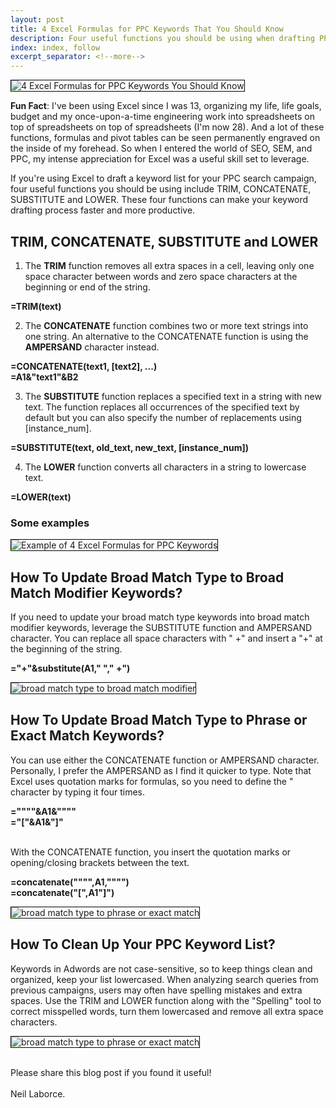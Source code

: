 ```yaml
---
layout: post
title: 4 Excel Formulas for PPC Keywords That You Should Know
description: Four useful functions you should be using when drafting PPC keywords include TRIM, CONCATENATE, SUBSTITUTE and LOWER. Learn more!
index: index, follow
excerpt_separator: <!--more-->
---
```


  <img src="{{ site.baseurl }}/images/4-excel-formulas-for-ppc-keywords.png" style="border:1px solid black" alt="4 Excel Formulas for PPC Keywords You Should Know">
  
  <strong>Fun Fact</strong>: I've been using Excel since I was 13, organizing my life, life goals, budget and my once-upon-a-time engineering work into spreadsheets on top of spreadsheets on top of spreadsheets (I'm now 28). And a lot of these functions, formulas and pivot tables can be seen permanently engraved on the inside of my forehead. So when I entered the world of SEO, SEM, and PPC, my intense appreciation for Excel was a useful skill set to leverage. 
  <!--more-->
  
  If you're using Excel to draft a keyword list for your PPC search campaign, four useful functions you should be using include TRIM, CONCATENATE, SUBSTITUTE and LOWER. These four functions can make your keyword drafting process faster and more productive. 

  <h2>TRIM, CONCATENATE, SUBSTITUTE and LOWER</h2>

  1) The <strong>TRIM</strong> function removes all extra spaces in a cell, leaving only one space character between words and zero space characters at the beginning or end of the string.

  <p class="code"><strong>=TRIM(text)</strong></p>

  2) The <strong>CONCATENATE</strong> function combines two or more text strings into one string. An alternative to the CONCATENATE function is using the <strong>AMPERSAND</strong> character instead. 

  <p class="code"><strong>=CONCATENATE(text1, [text2], ...)</strong>
  <br/><strong>=A1&"text1"&B2</strong></p>

  3) The <strong>SUBSTITUTE</strong> function replaces a specified text in a string with new text. The function replaces all occurrences of the specified text by default but you can also specify the number of replacements using [instance_num].

  <p class="code"><strong>=SUBSTITUTE(text, old_text, new_text, [instance_num])</strong></p>

  4) The <strong>LOWER</strong> function converts all characters in a string to lowercase text.

  <p class="code"><strong>=LOWER(text)</strong></p>
  
  <h3>Some examples</h3>
  <img src="{{ site.baseurl }}/images/4-excel-formulas-example.png" style="border:1px solid black" alt="Example of 4 Excel Formulas for PPC Keywords">

  <h2>How To Update Broad Match Type to Broad Match Modifier Keywords?</h2>

  If you need to update your broad match type keywords into broad match modifier keywords, leverage the SUBSTITUTE function and AMPERSAND character.  You can replace all space characters with " +" and insert a "+" at the beginning of the string.

  <p class="code"><strong>="+"&substitute(A1," "," +")</strong></p>
  
  <img src="{{ site.baseurl }}/images/substitute-function.png" style="border:1px solid black" alt="broad match type to broad match modifier">

  <h2>How To Update Broad Match Type to Phrase or Exact Match Keywords?</h2>

  You can use either the CONCATENATE function or AMPERSAND character. Personally, I prefer the AMPERSAND as I find it quicker to type. Note that Excel uses quotation marks for formulas, so you need to define the " character by typing it four times.

  <p class="code"><strong>=""""&A1&""""</strong>
  <br/><strong>="["&A1&"]"</strong></p>

  <br/>With the CONCATENATE function, you insert the quotation marks or opening/closing brackets between the text.

  <p class="code"><strong>=concatenate("""",A1,"""")</strong>
  <br/><strong>=concatenate("[",A1"]")</strong></p>
  
  <img src="{{ site.baseurl }}/images/concatenate-ampersand-function.png" style="border:1px solid black" alt="broad match type to phrase or exact match">

  <h2>How To Clean Up Your PPC Keyword List?</h2>

  Keywords in Adwords are not case-sensitive, so to keep things clean and organized, keep your list lowercased. When analyzing search queries from previous campaigns, users may often have spelling mistakes and extra spaces. Use the TRIM and LOWER function along with the "Spelling" tool to correct misspelled words, turn them lowercased and remove all extra space characters. 

  <img src="{{ site.baseurl }}/images/lower-trim-function.png" style="border:1px solid black" alt="broad match type to phrase or exact match">
  
  <br/>Please share this blog post if you found it useful!
  <br/>
  <br/>Neil Laborce.
  <br>
  <br>
